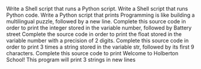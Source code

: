 Write a Shell script that runs a Python script.
Write a Shell script that runs Python code.
Write a Python script that prints Programming is like building a multilingual puzzle, followed by a new line.
Complete this source code in order to print the integer stored in the variable number, followed by Battery street
Complete the source code in order to print the float stored in the variable number with a precision of 2 digits.
Complete this source code in order to print 3 times a string stored in the variable str, followed by its first 9 characters.
Complete this source code to print Welcome to Holberton School!
This program will print 3 strings in new lines
